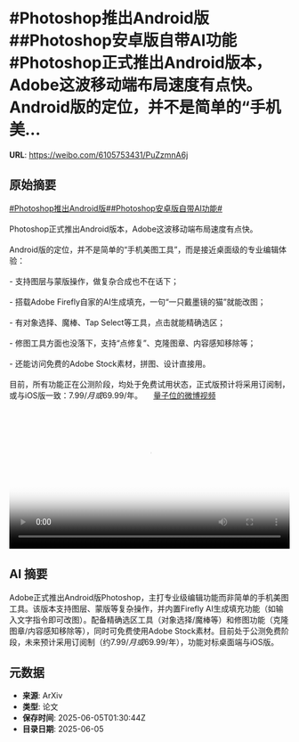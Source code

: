 # #Photoshop推出Android版##Photoshop安卓版自带AI功能#Photoshop正式推出Android版本，Adobe这波移动端布局速度有点快。Android版的定位，并不是简单的“手机美...

**URL**: https://weibo.com/6105753431/PuZzmnA6j

## 原始摘要

<a href="https://m.weibo.cn/search?containerid=231522type%3D1%26t%3D10%26q%3D%23Photoshop%E6%8E%A8%E5%87%BAAndroid%E7%89%88%23&amp;extparam=%23Photoshop%E6%8E%A8%E5%87%BAAndroid%E7%89%88%23" data-hide=""><span class="surl-text">#Photoshop推出Android版#</span></a><a href="https://m.weibo.cn/search?containerid=231522type%3D1%26t%3D10%26q%3D%23Photoshop%E5%AE%89%E5%8D%93%E7%89%88%E8%87%AA%E5%B8%A6AI%E5%8A%9F%E8%83%BD%23&amp;extparam=%23Photoshop%E5%AE%89%E5%8D%93%E7%89%88%E8%87%AA%E5%B8%A6AI%E5%8A%9F%E8%83%BD%23" data-hide=""><span class="surl-text">#Photoshop安卓版自带AI功能#</span></a><br><br>Photoshop正式推出Android版本，Adobe这波移动端布局速度有点快。<br><br>Android版的定位，并不是简单的“手机美图工具”，而是接近桌面级的专业编辑体验：<br><br>- 支持图层与蒙版操作，做复杂合成也不在话下；<br><br>- 搭载Adobe Firefly自家的AI生成填充，一句“一只戴墨镜的猫”就能改图；<br><br>- 有对象选择、魔棒、Tap Select等工具，点击就能精确选区；<br><br>- 修图工具方面也没落下，支持“点修复”、克隆图章、内容感知移除等；<br><br>- 还能访问免费的Adobe Stock素材，拼图、设计直接用。<br><br>目前，所有功能正在公测阶段，均处于免费试用状态，正式版预计将采用订阅制，或与iOS版一致：$7.99/月或$69.99/年。 <a href="https://video.weibo.com/show?fid=1034:5173863768850473" data-hide=""><span class="url-icon"><img style="width: 1rem;height: 1rem" src="https://h5.sinaimg.cn/upload/2015/09/25/3/timeline_card_small_video_default.png" referrerpolicy="no-referrer"></span><span class="surl-text">量子位的微博视频</span></a><br clear="both"><div style="clear: both"></div><video controls="controls" poster="https://tvax2.sinaimg.cn/orj480/006Fd7o3ly1i23fai3myej30k00zkwfb.jpg" style="width: 100%"><source src="https://f.video.weibocdn.com/o0/T6HgHVdXlx08oMq3rqFi01041200nkw70E010.mp4?label=mp4_720p&amp;template=720x1280.24.0&amp;ori=0&amp;ps=1CwnkDw1GXwCQx&amp;Expires=1749090598&amp;ssig=Ds5aMtbGO%2F&amp;KID=unistore,video"><source src="https://f.video.weibocdn.com/o0/VPG7lHnVlx08oMq3slDy01041200dpBG0E010.mp4?label=mp4_hd&amp;template=540x960.24.0&amp;ori=0&amp;ps=1CwnkDw1GXwCQx&amp;Expires=1749090598&amp;ssig=WVj67XbKBr&amp;KID=unistore,video"><source src="https://f.video.weibocdn.com/o0/QzAoDzZglx08oMq3Qf8s010412007mt00E010.mp4?label=mp4_ld&amp;template=360x640.24.0&amp;ori=0&amp;ps=1CwnkDw1GXwCQx&amp;Expires=1749090598&amp;ssig=uFTyDmoPtO&amp;KID=unistore,video"><p>视频无法显示，请前往<a href="https://video.weibo.com/show?fid=1034%3A5173863768850473" target="_blank" rel="noopener noreferrer">微博视频</a>观看。</p></video>

## AI 摘要

Adobe正式推出Android版Photoshop，主打专业级编辑功能而非简单的手机美图工具。该版本支持图层、蒙版等复杂操作，并内置Firefly AI生成填充功能（如输入文字指令即可改图）。配备精确选区工具（对象选择/魔棒等）和修图功能（克隆图章/内容感知移除等），同时可免费使用Adobe Stock素材。目前处于公测免费阶段，未来预计采用订阅制（约$7.99/月或$69.99/年），功能对标桌面端与iOS版。

## 元数据

- **来源**: ArXiv
- **类型**: 论文
- **保存时间**: 2025-06-05T01:30:44Z
- **目录日期**: 2025-06-05
